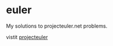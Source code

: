 # euler
My solutions to projecteuler.net problems.

vistit [projecteuler](https://projecteuler.net/)
